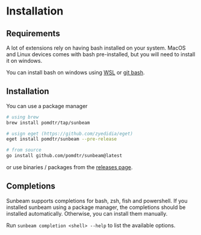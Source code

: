 # Installation

## Requirements

A lot of extensions rely on having bash installed on your system.
MacOS and Linux devices comes with bash pre-installed, but you will need to install it on windows.

You can install bash on windows using [WSL](https://docs.microsoft.com/en-us/windows/wsl/install-win10) or [git bash](https://gitforwindows.org/).

## Installation

You can use a package manager

```bash
# using brew
brew install pomdtr/tap/sunbeam

# usign eget (https://github.com/zyedidia/eget)
eget install pomdtr/sunbeam --pre-release

# from source
go install github.com/pomdtr/sunbeam@latest
```

or use binaries / packages from the [releases page](https://github.com/pomdtr/sunbeam/releases/latest).

## Completions

Sunbeam supports completions for bash, zsh, fish and powershell. If you installed sunbeam using a package manager, the completions should be installed automatically. Otherwise, you can install them manually.

Run `sunbeam completion <shell> --help` to list the available options.
